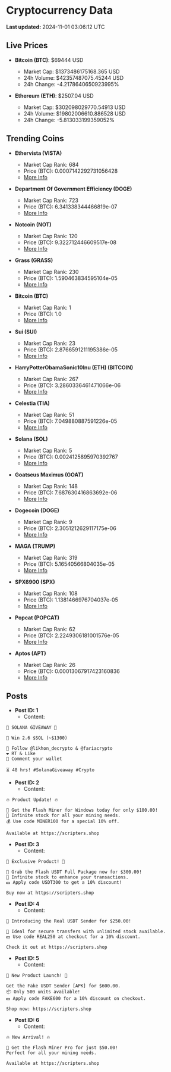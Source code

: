 # Cryptocurrency Data

**Last updated:** 2024-11-01 03:06:12 UTC

## Live Prices
- **Bitcoin (BTC)**: $69444 USD
  - Market Cap: $1373486175168.365 USD
  - 24h Volume: $42357487075.45244 USD
  - 24h Change: -4.2178640650923995%

- **Ethereum (ETH)**: $2507.04 USD
  - Market Cap: $302098029770.54913 USD
  - 24h Volume: $19802006610.886528 USD
  - 24h Change: -5.813033199359052%

## Trending Coins
- **Ethervista (VISTA)**
  - Market Cap Rank: 684
  - Price (BTC): 0.0007142292731056428
  - [More Info](https://www.coingecko.com/en/coins/ethervista)

- **Department Of Government Efficiency (DOGE)**
  - Market Cap Rank: 723
  - Price (BTC): 6.341338344466819e-07
  - [More Info](https://www.coingecko.com/en/coins/department-of-government-efficiency)

- **Notcoin (NOT)**
  - Market Cap Rank: 120
  - Price (BTC): 9.322712446609517e-08
  - [More Info](https://www.coingecko.com/en/coins/notcoin)

- **Grass (GRASS)**
  - Market Cap Rank: 230
  - Price (BTC): 1.590463834595104e-05
  - [More Info](https://www.coingecko.com/en/coins/grass)

- **Bitcoin (BTC)**
  - Market Cap Rank: 1
  - Price (BTC): 1.0
  - [More Info](https://www.coingecko.com/en/coins/bitcoin)

- **Sui (SUI)**
  - Market Cap Rank: 23
  - Price (BTC): 2.8766591211195386e-05
  - [More Info](https://www.coingecko.com/en/coins/sui)

- **HarryPotterObamaSonic10Inu (ETH) (BITCOIN)**
  - Market Cap Rank: 267
  - Price (BTC): 3.2860336461471066e-06
  - [More Info](https://www.coingecko.com/en/coins/harrypotterobamasonic10inu-eth)

- **Celestia (TIA)**
  - Market Cap Rank: 51
  - Price (BTC): 7.049880887591226e-05
  - [More Info](https://www.coingecko.com/en/coins/celestia)

- **Solana (SOL)**
  - Market Cap Rank: 5
  - Price (BTC): 0.0024125895970392767
  - [More Info](https://www.coingecko.com/en/coins/solana)

- **Goatseus Maximus (GOAT)**
  - Market Cap Rank: 148
  - Price (BTC): 7.687630416863692e-06
  - [More Info](https://www.coingecko.com/en/coins/goatseus-maximus)

- **Dogecoin (DOGE)**
  - Market Cap Rank: 9
  - Price (BTC): 2.3051212629117175e-06
  - [More Info](https://www.coingecko.com/en/coins/dogecoin)

- **MAGA (TRUMP)**
  - Market Cap Rank: 319
  - Price (BTC): 5.16540566804035e-05
  - [More Info](https://www.coingecko.com/en/coins/maga)

- **SPX6900 (SPX)**
  - Market Cap Rank: 108
  - Price (BTC): 1.1381466976704037e-05
  - [More Info](https://www.coingecko.com/en/coins/spx6900)

- **Popcat (POPCAT)**
  - Market Cap Rank: 62
  - Price (BTC): 2.2249306181001576e-05
  - [More Info](https://www.coingecko.com/en/coins/popcat)

- **Aptos (APT)**
  - Market Cap Rank: 26
  - Price (BTC): 0.00013067917423160836
  - [More Info](https://www.coingecko.com/en/coins/aptos)

## Posts
- **Post ID: 1**
  - Content:
```
🚀 SOLANA GIVEAWAY 🚀

🎁 Win 2.6 $SOL (~$1300)

🤝 Follow @likhon_decrypto & @fariacrypto
❤️ RT & Like
💬 Comment your wallet

⏳ 48 hrs! #SolanaGiveaway #Crypto
```

- **Post ID: 2**
  - Content:
```
🔥 Product Update! 🔥

🚀 Get the Flash Miner for Windows today for only $100.00!
🔋 Infinite stock for all your mining needs.
💰 Use code MINER100 for a special 10% off.

Available at https://scripters.shop
```

- **Post ID: 3**
  - Content:
```
🎁 Exclusive Product! 🎁

💸 Grab the Flash USDT Full Package now for $300.00!
🎉 Infinite stock to enhance your transactions.
💵 Apply code USDT300 to get a 10% discount!

Buy now at https://scripters.shop
```

- **Post ID: 4**
  - Content:
```
💎 Introducing the Real USDT Sender for $250.00!

💼 Ideal for secure transfers with unlimited stock available.
💵 Use code REAL250 at checkout for a 10% discount.

Check it out at https://scripters.shop
```

- **Post ID: 5**
  - Content:
```
🚀 New Product Launch! 🚀

Get the Fake USDT Sender [APK] for $600.00.
📦 Only 500 units available!
💵 Apply code FAKE600 for a 10% discount on checkout.

Shop now: https://scripters.shop
```

- **Post ID: 6**
  - Content:
```
🔥 New Arrival! 🔥

💸 Get the Flash Miner Pro for just $50.00!
Perfect for all your mining needs.

Available at https://scripters.shop
```

